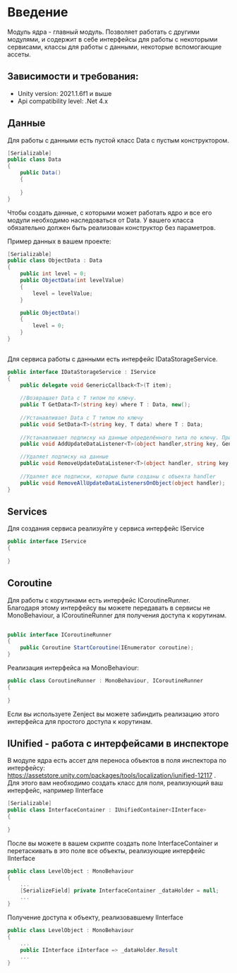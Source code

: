 # Введение

Модуль ядра - главный модуль. Позволяет работать с другими модулями, и содержит в себе интерфейсы для работы с некоторыми сервисами, классы для работы с данными, некоторые вспомогающие ассеты.

## Зависимости и требования:
* Unity version: 2021.1.6f1 и выше
* Api compatibility level: .Net 4.x


## Данные

Для работы с данными есть пустой класс Data с пустым конструктором.  

```C#
[Serializable]
public class Data
{
    public Data()
    {
            
    }
}
```

Чтобы создать данные, с которыми может работать ядро и все его модули необходимо наследоваться от Data. 
У вашего класса обязательно должен быть реализован конструктор без параметров. 

Пример данных в вашем проекте:

```C#
[Serializable]
public class ObjectData : Data 
{
    public int level = 0;
    public ObjectData(int levelValue)
    {
        level = levelValue;
    }

    public ObjectData()
    {
        level = 0;
    }
}
    
```

Для сервиса работы с данными есть интерфейс IDataStorageService.


```C#
public interface IDataStorageService : IService
{
    public delegate void GenericCallback<T>(T item);
    
    //Возвращает Data с T типом по ключу.  
    public T GetData<T>(string key) where T : Data, new();
    
    //Устанавливает Data с T типом по ключу
    public void SetData<T>(string key, T data) where T : Data;
    
    //Устанавливает подписку на данные определённого типа по ключу. При вызове SetData срабатывает CallBack
    public void AddUpdateDataListener<T>(object handler,string key, GenericCallback<T> onUpdateData);

    //Удаляет подписку на данные
    public void RemoveUpdateDataListener<T>(object handler, string key,  GenericCallback<T> onUpdateData);
    
    //Удаляет все подписки, которые были созданы с объекта handler
    public void RemoveAllUpdateDataListenersOnObject(object handler);
}
```
 

## Services

Для создания сервиса реализуйте у сервиса интерфейс IService

```C#
public interface IService 
{
	
}
```

## Coroutine

Для работы с корутинами есть интерфейс ICoroutineRunner.  
Благодаря этому интерфейсу вы можете передавать в сервисы не MonoBehaviour,
а ICoroutineRunner для получения доступа к корутинам.  


```C#
        
public interface ICoroutineRunner
{
    public Coroutine StartCoroutine(IEnumerator coroutine);
}
```

Реализация интерфейса на MonoBehaviour:

```C#
public class CoroutineRunner : MonoBehaviour, ICoroutineRunner
{
        
}
```

Если вы используете Zenject вы можете забиндить реализацию этого интерфейса для простого доступа к корутинам.

## IUnified - работа с интерфейсами в инспекторе

В модуле ядра есть ассет для переноса объектов в поля инспектора по интерфейсу: https://assetstore.unity.com/packages/tools/localization/iunified-12117 .  
Для этого вам необходимо создать класс для поля, реализующий ваш интерфейс, например IInterface
```C#
[Serializable]
public class InterfaceContainer : IUnifiedContainer<IInterface>
{
        
}
```


После вы можете в вашем скрипте создать поле InterfaceContainer и перетаскивать в это поле все объекты, реализующие интерфейс IInterface
```C#
public class LevelObject : MonoBehaviour
{
    ...
    [SerializeField] private InterfaceContainer _dataHolder = null;
    ...
}

```

Получение доступа к объекту, реализовавшему IInterface

```C#
public class LevelObject : MonoBehaviour
{
    ...
    public IInterface iInterface => _dataHolder.Result
    ...
}

```





